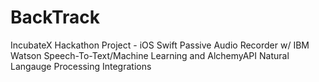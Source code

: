 # BackTrack

IncubateX Hackathon Project - iOS Swift Passive Audio Recorder w/ IBM Watson Speech-To-Text/Machine Learning and AlchemyAPI Natural Langauge Processing Integrations
